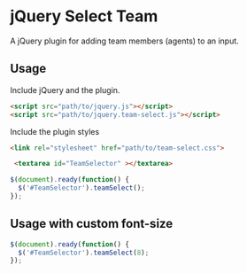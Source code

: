 # jQuery Select Team

A  jQuery plugin for adding team members (agents) to an input.

## Usage

Include jQuery and the plugin.

```html
<script src="path/to/jquery.js"></script> 
<script src="path/to/jquery.team-select.js"></script>
```

Include the plugin styles

```html
<link rel="stylesheet" href="path/to/team-select.css">

```

```html
 <textarea id="TeamSelector" ></textarea>

```


```javascript
$(document).ready(function() {
  $('#TeamSelector').teamSelect();
});
```

## Usage  with custom font-size

```javascript
$(document).ready(function() {
  $('#TeamSelector').teamSelect(8);
});
```